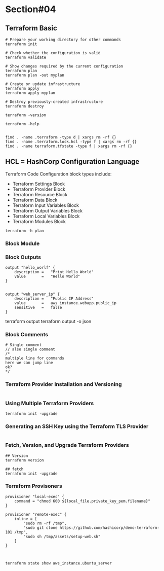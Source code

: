 # Section#04

## Terraform Basic
```
# Prepare your working directory for other commands
terraform init

# Check whether the configuration is valid
terraform validate

# Show changes required by the current configuration
terraform plan
terraform plan -out myplan

# Create or update infrastructure
terraform apply
terraform apply myplan

# Destroy previously-created infrastructure
terraform destroy

terraform -version

terraform -help


find . -name .terraform -type d | xargs rm -rf {}
find . -name .terraform.lock.hcl -type f | xargs rm -rf {}
find . -name terraform.tfstate -type f | xargs rm -rf {}
```

## HCL = HashCorp Configuration Language
Terraform Code Configuration block types include:
- Terraform Settings Block
- Terraform Provider Block
- Terraform Resource Block
- Terraform Data Block
- Terraform Input Variables Block
- Terraform Output Variables Block
- Terraform Local Variables Block
- Terraform Modules Block


```
terraform -h plan
```



### Block Module

### Block Outputs
```
output "hello_worlf" {
    description =   "Print Hello World"
    value       =   "Hello World"
}


output "web_server_ip" {
    description =   "Public IP Address"
    value       =   aws_instance.webapp.public_ip
    sensitive   =   false
}
```
terraform output 
terraform output -o json


### Block Comments
```
# Single comment
// also single comment
/*
multiple line for commands
here we can jump line
ok?
*/

```

### Terraform Provider Installation and Versioning
```

```

### Using Multiple Terraform Providers
```
terraform init -upgrade
```

### Generating an SSH Key using the Terraform TLS Provider
```
```

### Fetch, Version, and Upgrade Terraform Providers
```
## Version
terraform version

## fetch
terraform init -upgrade
```

### Terraform Provisoners
```
provisioner "local-exec" {
    command = "chmod 600 ${local_file.private_key_pem.filename}"
}

provisioner "remote-exec" {
    inline = [
        "sudo rm -rf /tmp",
        "sudo git clone https://github.com/hashicorp/demo-terraform-101 /tmp",
        "sudo sh /tmp/assets/setup-web.sh"
    ]
}



terraform state show aws_instance.ubuntu_server
```